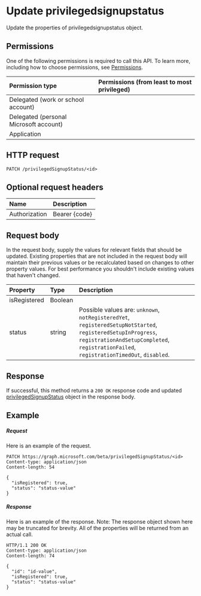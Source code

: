 # Update privilegedsignupstatus

Update the properties of privilegedsignupstatus object.
## Permissions
One of the following permissions is required to call this API. To learn more, including how to choose permissions, see [Permissions](../../../concepts/permissions_reference.md).

|Permission type      | Permissions (from least to most privileged)              |
|:--------------------|:---------------------------------------------------------|
|Delegated (work or school account) |    |
|Delegated (personal Microsoft account) |    |
|Application |  | 

## HTTP request
<!-- { "blockType": "ignored" } -->
```http
PATCH /privilegedSignupStatus/<id>
```
## Optional request headers
| Name       | Description|
|:-----------|:-----------|
| Authorization  | Bearer {code}|

## Request body
In the request body, supply the values for relevant fields that should be updated. Existing properties that are not included in the request body will maintain their previous values or be recalculated based on changes to other property values. For best performance you shouldn't include existing values that haven't changed.

| Property	   | Type	|Description|
|:---------------|:--------|:----------|
|isRegistered|Boolean||
|status|string| Possible values are: `unknown`, `notRegisteredYet`, `registeredSetupNotStarted`, `registeredSetupInProgress`, `registrationAndSetupCompleted`, `registrationFailed`, `registrationTimedOut`, `disabled`.|

## Response
If successful, this method returns a `200 OK` response code and updated [privilegedSignupStatus](../resources/privilegedsignupstatus.md) object in the response body.
## Example
##### Request
Here is an example of the request.
<!-- {
  "blockType": "request",
  "name": "update_privilegedsignupstatus"
}-->
```http
PATCH https://graph.microsoft.com/beta/privilegedSignupStatus/<id>
Content-type: application/json
Content-length: 54

{
  "isRegistered": true,
  "status": "status-value"
}
```
##### Response
Here is an example of the response. Note: The response object shown here may be truncated for brevity. All of the properties will be returned from an actual call.
<!-- {
  "blockType": "response",
  "truncated": true,
  "@odata.type": "microsoft.graph.privilegedSignupStatus"
} -->
```http
HTTP/1.1 200 OK
Content-type: application/json
Content-length: 74

{
  "id": "id-value",
  "isRegistered": true,
  "status": "status-value"
}
```

<!-- uuid: 8fcb5dbc-d5aa-4681-8e31-b001d5168d79
2015-10-25 14:57:30 UTC -->
<!-- {
  "type": "#page.annotation",
  "description": "Update privilegedsignupstatus",
  "keywords": "",
  "section": "documentation",
  "tocPath": ""
}-->